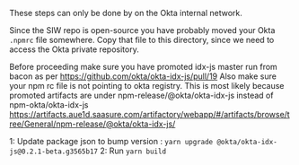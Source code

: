 These steps can only be done by on the Okta internal network.

Since the SIW repo is open-source you have probably moved your Okta `.npmrc` file somewhere. 
Copy that file to this directory, since we need to access the Okta private repository.

Before proceeding make sure you have promoted idx-js master run from bacon as per https://github.com/okta/okta-idx-js/pull/19
Also make sure your npm rc file is not pointing to okta registry. This is most likely because promoted artifacts are under npm-release/@okta/okta-idx-js instead of npm-okta/okta-idx-js
https://artifacts.aue1d.saasure.com/artifactory/webapp/#/artifacts/browse/tree/General/npm-release/@okta/okta-idx-js/


1: Update package json to bump version : `yarn upgrade @okta/okta-idx-js@0.2.1-beta.g3565b17`
2: Run `yarn build`